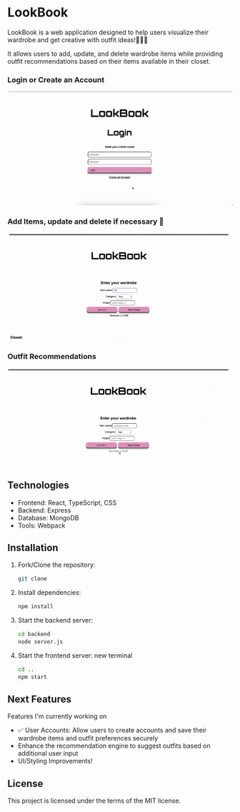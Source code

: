 # LookBook

LookBook is a web application designed to help users visualize their wardrobe and get creative with outfit ideas!👗👚👖

It allows users to add, update, and delete wardrobe items while providing outfit recommendations based on their items available in their closet.

### Login or Create an Account 

![LookBook site](./frontend/assets/Login-signup.gif)

### Add Items, update and delete if necessary 👚

![LookBook site](./frontend/assets/lookbook1.gif)

### Outfit Recommendations

![LookBook site](./frontend/assets/lookbook2.gif)

## Technologies

- Frontend: React, TypeScript, CSS
- Backend: Express
- Database: MongoDB
- Tools: Webpack

## Installation

1. Fork/Clone the repository:

   ```bash
   git clone
   ```

2. Install dependencies:

   ```bash
   npm install
   ```

3. Start the backend server:

   ```bash
   cd backend
   node server.js
   ```

4. Start the frontend server:
   new terminal
   ```bash
   cd ..
   npm start
   ```

## Next Features

Features I'm currently working on

- ✅ User Accounts: Allow users to create accounts and save their wardrobe items and outfit preferences securely
- Enhance the recommendation engine to suggest outfits based on additional user input
- UI/Styling Improvements!

## License

This project is licensed under the terms of the MIT license.
